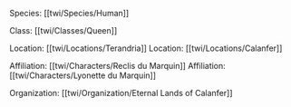 Species: [[twi/Species/Human]]

Class: [[twi/Classes/Queen]]

Location: [[twi/Locations/Terandria]]
Location: [[twi/Locations/Calanfer]]

Affiliation: [[twi/Characters/Reclis du Marquin]]
Affiliation: [[twi/Characters/Lyonette du Marquin]]

Organization: [[twi/Organization/Eternal Lands of Calanfer]]

